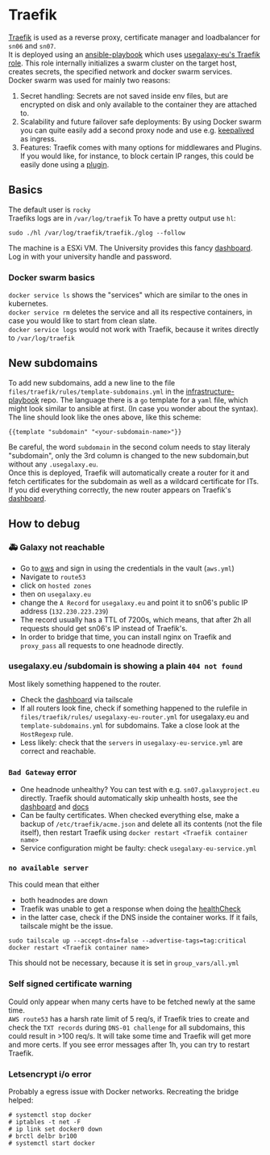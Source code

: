 # Traefik

[Traefik](https://doc.traefik.io/traefik/v3.0/) is used as a reverse proxy, certificate manager and loadbalancer for `sn06` and `sn07`.  
It is deployed using an [ansible-playbook](https://github.com/usegalaxy-eu/infrastructure-playbook/pull/1257) which uses [usegalaxy-eu's Traefik role](https://github.com/usegalaxy-eu/ansible-Traefik). This role internally initializes a swarm cluster on the target host, creates secrets, the specified network and docker swarm services.  
Docker swarm was used for mainly two reasons:
1. Secret handling: Secrets are not saved inside env files, but are encrypted on disk and only available to the container they are attached to.
2. Scalability and future failover safe deployments: By using Docker swarm you can quite easily add a second proxy node and use e.g. [keepalived](https://www.keepalived.org/) as ingress.
3. Features: Traefik comes with many options for middlewares and Plugins. If you would like, for instance, to block certain IP ranges, this could be easily done using a [plugin](https://plugins.traefik.io/plugins).

## Basics
The default user is `rocky`  
Traefiks logs are in `/var/log/traefik`
To have a pretty output use `hl`:
~~~
sudo ./hl /var/log/traefik/traefik./glog --follow
~~~
The machine is a ESXi VM. The University provides this fancy [dashboard](https://vcsa-rz.intra.uni-freiburg.de/). Log in with your university handle and password.
### Docker swarm basics
`docker service ls` shows the "services" which are similar to the ones in kubernetes.  
`docker service rm` deletes the service and all its respective containers, in case you would like to start from clean slate.  
`docker service logs` would not work with Traefik, because it writes directly to `/var/log/traefik`  


## New subdomains
To add new subdomains, add a new line to the file `files/traefik/rules/template-subdomains.yml` in the [infrastructure-playbook](https://github.com/usegalaxy-eu/infrastructure-playbook) repo. The language there is a `go` template for a `yaml` file, which might look similar to ansible at first. (In case you wonder about the syntax).  
The line should look like the ones above, like this scheme:
~~~
{{template "subdomain" "<your-subdomain-name>"}}
~~~
Be careful, the word `subdomain` in the second colum needs to stay literaly "subdomain", only the 3rd column is changed to the new subdomain,but without any `.usegalaxy.eu`.  
Once this is deployed, Traefik will automatically create a router for it and fetch certificates for the subdomain as well as a wildcard certificate for ITs.  
If you did everything correctly, the new router appears on Traefik's [dashboard](https://traefik./gspringhare-dinosaur.ts.net/dashboard/#/).

## How to debug
### 🚑 Galaxy not reachable
- Go to [aws](https://signin.aws.amazon.com/) and sign in using the credentials in the vault (`aws.yml`)
- Navigate to `route53`
- click on `hosted zones`
- then on `usegalaxy.eu`
- change the `A Record` for `usegalaxy.eu` and point it to sn06's public IP address (`132.230.223.239`)
- The record usually has a TTL of 7200s, which means, that after 2h all requests should get sn06's IP instead of Traefik's.
- In order to bridge that time, you can install nginx on Traefik and `proxy_pass` all requests to one headnode directly.
### usegalaxy.eu /subdomain is showing a plain `404 not found`
Most likely something happened to the router.
- Check the [dashboard](https://traefik./gspringhare-dinosaur.ts.net/dashboard/#/) via tailscale
- If all routers look fine, check if something happened to the rulefile in `files/traefik/rules/` `usegalaxy-eu-router.yml` for usegalaxy.eu and `template-subdomains.yml` for subdomains. Take a close look at the `HostRegexp` rule.
- Less likely: check that the `servers` in `usegalaxy-eu-service.yml` are correct and reachable.
### `Bad Gateway` error
- One headnode unhealthy? You can test with e.g. `sn07.galaxyproject.eu` directly. Traefik should automatically skip unhealth hosts, see the [dashboard](https://traefik./gspringhare-dinosaur.ts.net/dashboard/#/) and [docs](https://doc.traefik.io/traefik/v3.0/routing/services/#health-check)
- Can be faulty certificates. When checked everything else, make a backup of `/etc/traefik/acme.json` and delete all its contents (not the file itself), then restart Traefik using `docker restart <Traefik container name>`
- Service configuration might be faulty: check `usegalaxy-eu-service.yml`

### `no available server`
This could mean that either
- both headnodes are down
- Traefik was unable to get a response when doing the [healthCheck](https://doc.traefik.io/traefik/v3.0/routing/services/#health-check)
- in the latter case, check if the DNS inside the container works. If it fails, tailscale might be the issue.
~~~
sudo tailscale up --accept-dns=false --advertise-tags=tag:critical
docker restart <Traefik container name>
~~~
This should not be necessary, because it is set in `group_vars/all.yml`

### Self signed certificate warning
Could only appear when many certs have to be fetched newly at the same time.  
`AWS route53` has a harsh rate limit of 5 req/s, if Traefik tries to create and check the `TXT records` during `DNS-01 challenge` for all subdomains, this could result in >100 req/s. It will take some time and Traefik will get more and more certs. If you see error messages after 1h, you can try to restart Traefik.
### Letsencrypt i/o error
Probably a egress issue with Docker networks. Recreating the bridge helped:
~~~
# systemctl stop docker
# iptables -t net -F
# ip link set docker0 down
# brctl delbr br100
# systemctl start docker
~~~
